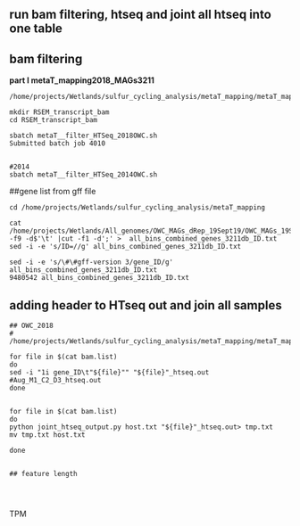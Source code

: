 ## run bam filtering, htseq and joint all htseq into one table

## bam filtering

**part I metaT_mapping2018_MAGs3211**
```
/home/projects/Wetlands/sulfur_cycling_analysis/metaT_mapping/metaT_mapping2018_MAGs3211

mkdir RSEM_transcript_bam
cd RSEM_transcript_bam

sbatch metaT__filter_HTSeq_2018OWC.sh
Submitted batch job 4010


#2014
sbatch metaT__filter_HTSeq_2014OWC.sh

```

##gene list from gff file

```
cd /home/projects/Wetlands/sulfur_cycling_analysis/metaT_mapping 

cat /home/projects/Wetlands/All_genomes/OWC_MAGs_dRep_19Sept19/OWC_MAGs_19Sept19_dRep_/relabeled_dereplicated_genomes/all_bins_combined_genes_3211db.gff|cut -f9 -d$'\t' |cut -f1 -d';' >  all_bins_combined_genes_3211db_ID.txt
sed -i -e 's/ID=//g' all_bins_combined_genes_3211db_ID.txt

sed -i -e 's/\#\#gff-version 3/gene_ID/g' all_bins_combined_genes_3211db_ID.txt
9480542 all_bins_combined_genes_3211db_ID.txt
```

## adding header to HTseq out and join all samples

```
## OWC_2018
# /home/projects/Wetlands/sulfur_cycling_analysis/metaT_mapping/metaT_mapping2018_MAGs3211/RSEM_transcript_bam

for file in $(cat bam.list)
do
sed -i "1i gene_ID\t"${file}"" "${file}"_htseq.out #Aug_M1_C2_D3_htseq.out
done


for file in $(cat bam.list)
do 
python joint_htseq_output.py host.txt "${file}"_htseq.out> tmp.txt
mv tmp.txt host.txt

done 


## feature length 




```

TPM 
```


```
